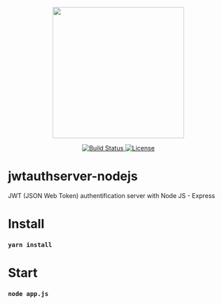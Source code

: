 <p align="center">
    <img src="https://i.imgur.com/PEMHpAo.png" width="300">
</p>

<p align="center">
    <a href="https://travis-ci.org/laravel/framework">
        <img src="https://travis-ci.org/laravel/framework.svg" alt="Build Status">
    </a>
    <a href="https://packagist.org/packages/laravel/framework">
        <img src="https://poser.pugx.org/laravel/framework/license.svg" alt="License">
    </a>
</p>

# jwtauthserver-nodejs
JWT (JSON Web Token) authentification server with Node JS - Express


# Install

### `yarn install`

# Start

### `node app.js`
